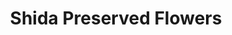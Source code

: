 ---
title: "Shida Preserved Flowers"
url: /bury-st-edmunds/shida-preserved-flowers/
shop: florist
---